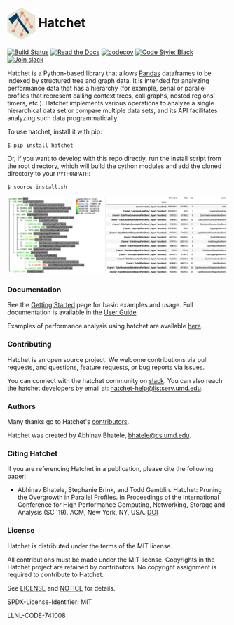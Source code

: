 # <img src="https://raw.githubusercontent.com/hatchet/hatchet/develop/logo-hex.png" width="64" valign="middle" alt="hatchet"/> Hatchet

[![Build Status](https://travis-ci.com/hatchet/hatchet.svg?branch=develop)](https://travis-ci.com/hatchet/hatchet)
[![Read the Docs](http://readthedocs.org/projects/hatchet/badge/?version=latest)](http://hatchet.readthedocs.io)
[![codecov](https://codecov.io/gh/hatchet/hatchet/branch/develop/graph/badge.svg)](https://codecov.io/gh/hatchet/hatchet)
[![Code Style: Black](https://img.shields.io/badge/code%20style-black-000000.svg)](https://github.com/psf/black)
[![Join slack](https://img.shields.io/badge/slack-hatchet--users-blue)](https://join.slack.com/t/hatchet-users/shared_invite/zt-twjzzdav-p1s7NUEJzBoejYdOAgeddg)

Hatchet is a Python-based library that allows [Pandas](https://pandas.pydata.org) dataframes to be indexed by structured tree and graph data. It is intended for analyzing performance data that has a hierarchy (for example, serial or parallel profiles that represent calling context trees, call graphs, nested regions’ timers, etc.). Hatchet implements various operations to analyze a single hierarchical data set or compare multiple data sets, and its API facilitates analyzing such data programmatically.

To use hatchet, install it with pip:

```
$ pip install hatchet
```

Or, if you want to develop with this repo directly, run the install script from
the root directory, which will build the cython modules and add the cloned
directory to your `PYTHONPATH`:

```
$ source install.sh
```

<p align="center">
  <img src="https://raw.githubusercontent.com/hatchet/hatchet/develop/screenshot.png" width=800>
</p>


### Documentation

See the [Getting Started](https://hatchet.readthedocs.io/en/latest/getting_started.html) page for basic examples and usage. Full documentation is available in the [User Guide](https://hatchet.readthedocs.io/en/latest/user_guide.html).

Examples of performance analysis using hatchet are available [here](https://hatchet.readthedocs.io/en/latest/analysis_examples.html).

### Contributing

Hatchet is an open source project. We welcome contributions via pull requests,
and questions, feature requests, or bug reports via issues.

You can connect with the hatchet community on
[slack](https://join.slack.com/t/hatchet-users/shared_invite/zt-twjzzdav-p1s7NUEJzBoejYdOAgeddg).
You can also reach the hatchet developers by email at:
[hatchet-help@listserv.umd.edu](mailto:hatchet-help@listserv.umd.edu).

### Authors

Many thanks go to Hatchet's
[contributors](https://github.com/hatchet/hatchet/graphs/contributors).

Hatchet was created by Abhinav Bhatele, bhatele@cs.umd.edu.


### Citing Hatchet

If you are referencing Hatchet in a publication, please cite the
following [paper](http://www.cs.umd.edu/~bhatele/pubs/pdf/2019/sc2019.pdf):

 * Abhinav Bhatele, Stephanie Brink, and Todd Gamblin. Hatchet: Pruning
   the Overgrowth in Parallel Profiles. In Proceedings of the International
   Conference for High Performance Computing, Networking, Storage and Analysis
   (SC '19). ACM, New York, NY, USA. [DOI](
   http://doi.acm.org/10.1145/3295500.3356219)

### License


Hatchet is distributed under the terms of the MIT license.

All contributions must be made under the MIT license.  Copyrights in the
Hatchet project are retained by contributors.  No copyright assignment is
required to contribute to Hatchet.

See [LICENSE](https://github.com/hatchet/hatchet/blob/develop/LICENSE) and
[NOTICE](https://github.com/hatchet/hatchet/blob/develop/NOTICE) for details.

SPDX-License-Identifier: MIT

LLNL-CODE-741008
